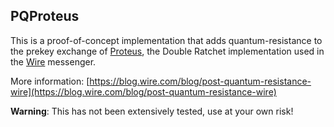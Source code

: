 ## PQProteus

This is a proof-of-concept implementation that adds quantum-resistance to the prekey exchange of [Proteus](https://github.com/wireapp/proteus), the Double Ratchet implementation used in the [Wire](https://wire.com) messenger.

More information: [https://blog.wire.com/blog/post-quantum-resistance-wire](https://blog.wire.com/blog/post-quantum-resistance-wire)

**Warning**: This has not been extensively tested, use at your own risk! 
